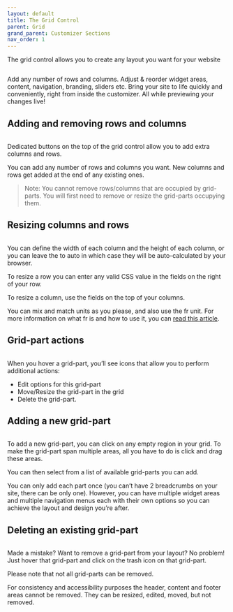 ```yaml
---
layout: default
title: The Grid Control
parent: Grid
grand_parent: Customizer Sections
nav_order: 1
---
```


The grid control allows you to create any layout you want for your website

<img src="https://wplemon.github.io/gridd/uploads/grid-control-1.png" alt="" style="max-width:300px;">

Add any number of rows and columns.
Adjust & reorder widget areas, content, navigation, branding, sliders etc.
Bring your site to life quickly and conveniently, right from inside the customizer. All while previewing your changes live!

## Adding and removing rows and columns

<img src="https://wplemon.github.io/gridd/uploads/grid-control-2.png" alt="" style="max-width:300px;">

Dedicated buttons on the top of the grid control allow you to add extra columns and rows.

You can add any number of rows and columns you want. New columns and rows get added at the end of any existing ones.

> Note: You cannot remove rows/columns that are occupied by grid-parts. You will first need to remove or resize the grid-parts occupying them.


## Resizing columns and rows

<img src="https://wplemon.github.io/gridd/uploads/grid-control-3.png" alt="" style="max-width:300px;">

You can define the width of each column and the height of each column, or you can leave the to auto in which case they will be auto-calculated by your browser.

To resize a row you can enter any valid CSS value in the fields on the right of your row.

To resize a column, use the fields on the top of your columns.

You can mix and match units as you please, and also use the fr unit. For more information on what fr is and how to use it, you can [read this article](what-is-fr.html).

## Grid-part actions

<img src="https://wplemon.github.io/gridd/uploads/grid-control-4.png" alt="" style="max-width:300px;">

When you hover a grid-part, you’ll see icons that allow you to perform additional actions:

* Edit options for this grid-part
* Move/Resize the grid-part in the grid
* Delete the grid-part.

## Adding a new grid-part

<img src="https://wplemon.github.io/gridd/uploads/grid-control-5.gif" alt="" style="max-width:300px;">

To add a new grid-part, you can click on any empty region in your grid. To make the grid-part span multiple areas, all you have to do is click and drag these areas.

You can then select from a list of available grid-parts you can add.

You can only add each part once (you can’t have 2 breadcrumbs on your site, there can be only one). However, you can have multiple widget areas and multiple navigation menus each with their own options so you can achieve the layout and design you’re after.

## Deleting an existing grid-part

<img src="https://wplemon.github.io/gridd/uploads/grid-control-6.gif" alt="" style="max-width:300px;">

Made a mistake? Want to remove a grid-part from your layout? No problem! Just hover that grid-part and click on the trash icon on that grid-part.

Please note that not all grid-parts can be removed.

For consistency and accessibility purposes the header, content and footer areas cannot be removed. They can be resized, edited, moved, but not removed.
